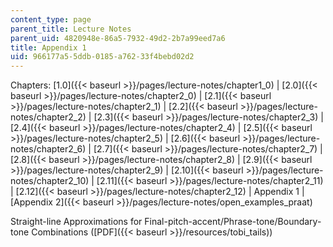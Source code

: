 ```yaml
---
content_type: page
parent_title: Lecture Notes
parent_uid: 4820948e-86a5-7932-49d2-2b7a99eed7a6
title: Appendix 1
uid: 966177a5-5ddb-0185-a762-33f4bebd02d2
---
```


Chapters: [1.0]({{< baseurl >}}/pages/lecture-notes/chapter1_0) | [2.0]({{< baseurl >}}/pages/lecture-notes/chapter2_0) | [2.1]({{< baseurl >}}/pages/lecture-notes/chapter2_1) | [2.2]({{< baseurl >}}/pages/lecture-notes/chapter2_2) | [2.3]({{< baseurl >}}/pages/lecture-notes/chapter2_3) | [2.4]({{< baseurl >}}/pages/lecture-notes/chapter2_4) | [2.5]({{< baseurl >}}/pages/lecture-notes/chapter2_5) | [2.6]({{< baseurl >}}/pages/lecture-notes/chapter2_6) | [2.7]({{< baseurl >}}/pages/lecture-notes/chapter2_7) | [2.8]({{< baseurl >}}/pages/lecture-notes/chapter2_8) | [2.9]({{< baseurl >}}/pages/lecture-notes/chapter2_9) | [2.10]({{< baseurl >}}/pages/lecture-notes/chapter2_10) | [2.11]({{< baseurl >}}/pages/lecture-notes/chapter2_11) | [2.12]({{< baseurl >}}/pages/lecture-notes/chapter2_12) | Appendix 1 | [Appendix 2]({{< baseurl >}}/pages/lecture-notes/open_examples_praat)

Straight-line Approximations for Final-pitch-accent/Phrase-tone/Boundary-tone Combinations ([PDF]({{< baseurl >}}/resources/tobi_tails))